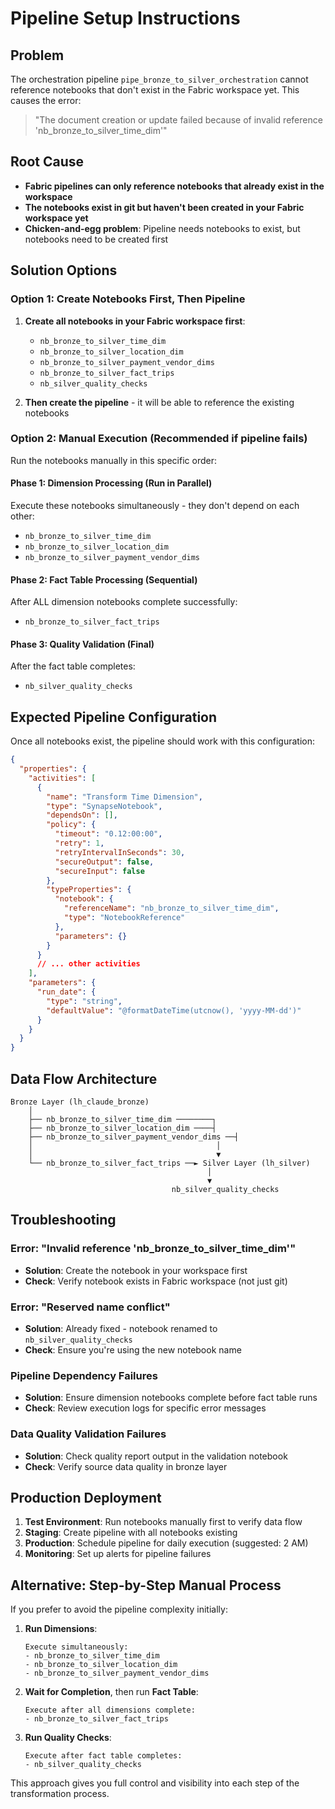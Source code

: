 # Pipeline Setup Instructions

## Problem
The orchestration pipeline `pipe_bronze_to_silver_orchestration` cannot reference notebooks that don't exist in the Fabric workspace yet. This causes the error:
> "The document creation or update failed because of invalid reference 'nb_bronze_to_silver_time_dim'"

## Root Cause
- **Fabric pipelines can only reference notebooks that already exist in the workspace**
- **The notebooks exist in git but haven't been created in your Fabric workspace yet**
- **Chicken-and-egg problem**: Pipeline needs notebooks to exist, but notebooks need to be created first

## Solution Options

### Option 1: Create Notebooks First, Then Pipeline
1. **Create all notebooks in your Fabric workspace first**:
   - `nb_bronze_to_silver_time_dim`
   - `nb_bronze_to_silver_location_dim`
   - `nb_bronze_to_silver_payment_vendor_dims`
   - `nb_bronze_to_silver_fact_trips`
   - `nb_silver_quality_checks`

2. **Then create the pipeline** - it will be able to reference the existing notebooks

### Option 2: Manual Execution (Recommended if pipeline fails)
Run the notebooks manually in this specific order:

#### Phase 1: Dimension Processing (Run in Parallel)
Execute these notebooks simultaneously - they don't depend on each other:
- `nb_bronze_to_silver_time_dim`
- `nb_bronze_to_silver_location_dim`
- `nb_bronze_to_silver_payment_vendor_dims`

#### Phase 2: Fact Table Processing (Sequential)
After ALL dimension notebooks complete successfully:
- `nb_bronze_to_silver_fact_trips`

#### Phase 3: Quality Validation (Final)
After the fact table completes:
- `nb_silver_quality_checks`

## Expected Pipeline Configuration
Once all notebooks exist, the pipeline should work with this configuration:

```json
{
  "properties": {
    "activities": [
      {
        "name": "Transform Time Dimension",
        "type": "SynapseNotebook",
        "dependsOn": [],
        "policy": {
          "timeout": "0.12:00:00",
          "retry": 1,
          "retryIntervalInSeconds": 30,
          "secureOutput": false,
          "secureInput": false
        },
        "typeProperties": {
          "notebook": {
            "referenceName": "nb_bronze_to_silver_time_dim",
            "type": "NotebookReference"
          },
          "parameters": {}
        }
      }
      // ... other activities
    ],
    "parameters": {
      "run_date": {
        "type": "string",
        "defaultValue": "@formatDateTime(utcnow(), 'yyyy-MM-dd')"
      }
    }
  }
}
```

## Data Flow Architecture
```
Bronze Layer (lh_claude_bronze)
    │
    ├── nb_bronze_to_silver_time_dim ────────┐
    ├── nb_bronze_to_silver_location_dim ────┤
    ├── nb_bronze_to_silver_payment_vendor_dims ──┤
    │                                         │
    │                                         ▼
    └── nb_bronze_to_silver_fact_trips ──► Silver Layer (lh_silver)
                                            │
                                            ▼
                                    nb_silver_quality_checks
```

## Troubleshooting

### Error: "Invalid reference 'nb_bronze_to_silver_time_dim'"
- **Solution**: Create the notebook in your workspace first
- **Check**: Verify notebook exists in Fabric workspace (not just git)

### Error: "Reserved name conflict"
- **Solution**: Already fixed - notebook renamed to `nb_silver_quality_checks`
- **Check**: Ensure you're using the new notebook name

### Pipeline Dependency Failures
- **Solution**: Ensure dimension notebooks complete before fact table runs
- **Check**: Review execution logs for specific error messages

### Data Quality Validation Failures
- **Solution**: Check quality report output in the validation notebook
- **Check**: Verify source data quality in bronze layer

## Production Deployment
1. **Test Environment**: Run notebooks manually first to verify data flow
2. **Staging**: Create pipeline with all notebooks existing
3. **Production**: Schedule pipeline for daily execution (suggested: 2 AM)
4. **Monitoring**: Set up alerts for pipeline failures

## Alternative: Step-by-Step Manual Process
If you prefer to avoid the pipeline complexity initially:

1. **Run Dimensions**:
   ```
   Execute simultaneously:
   - nb_bronze_to_silver_time_dim
   - nb_bronze_to_silver_location_dim
   - nb_bronze_to_silver_payment_vendor_dims
   ```

2. **Wait for Completion**, then run **Fact Table**:
   ```
   Execute after all dimensions complete:
   - nb_bronze_to_silver_fact_trips
   ```

3. **Run Quality Checks**:
   ```
   Execute after fact table completes:
   - nb_silver_quality_checks
   ```

This approach gives you full control and visibility into each step of the transformation process.